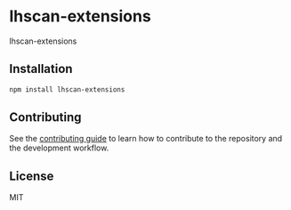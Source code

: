 # lhscan-extensions

lhscan-extensions

## Installation

```sh
npm install lhscan-extensions
```

## Contributing

See the [contributing guide](CONTRIBUTING.md) to learn how to contribute to the repository and the development workflow.

## License

MIT

